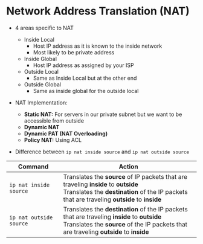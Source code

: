 # Network Address Translation (NAT)

* 4 areas specific to NAT
  * Inside Local
    * Host IP address as it is known to the inside network
    * Most likely to be private address
  * Inside Global
    * Host IP address as assigned by your ISP
  * Outside Local
    * Same as Inside  Local but at the other end
  * Outside Global
    * Same as inside global for the outside  local
    
* NAT Implementation:
  * **Static NAT:** For servers in our private subnet but we want to be accessible from outside
  * **Dynamic NAT**
  * **Dynamic PAT (NAT Overloading)**
  * **Policy NAT:** Using ACL
  
* Difference between `ip nat inside source` and `ip nat outside source`

| Command | Action |
| --- | --- |
| `ip nat inside source` | Translates the **source** of IP packets that are traveling **inside** to **outside** <br /> Translates the **destination** of the IP packets that are traveling **outside** to **inside** |
| `ip nat outside source` | Translates the **destination** of the IP packets that are traveling **inside** to **outside** <br /> Translates the **source** of the IP packets that are traveling **outside** to **inside** |

